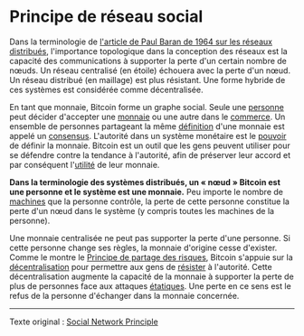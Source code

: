 Principe de réseau social
=========================

Dans la terminologie de [l'article de Paul Baran de 1964 sur les réseaux distribués](http://web.cs.ucla.edu/classes/cs217/Baran64.pdf), l'importance topologique dans la conception des réseaux est la capacité des communications à supporter la perte d'un certain nombre de nœuds. Un réseau centralisé (en étoile) échouera avec la perte d'un nœud. Un réseau distribué (en maillage) est plus résistant. Une forme hybride de ces systèmes est considérée comme décentralisée.

En tant que monnaie, Bitcoin forme un graphe social. Seule une [personne](ch101-glossary.md#personne) peut décider d'accepter une [monnaie](ch005-money-taxonomy.md) ou une autre dans le [commerce](ch101-glossary.md#commerce). Un ensemble de personnes partageant la même [définition](ch101-glossary.md#règles-de-consensus) d'une monnaie est appelé un [consensus](ch101-glossary.md#consensus). L'autorité dans un système monétaire est le [pouvoir](ch101-glossary.md#pouvoir) de définir la monnaie. Bitcoin est un outil que les gens peuvent utiliser pour se défendre contre la tendance à l'autorité, afin de préserver leur accord et par conséquent l'[utilité](ch101-glossary.md#utilité) de leur monnaie.

**Dans la terminologie des systèmes distribués, un « nœud » Bitcoin est une personne et le système est une monnaie.** Peu importe le nombre de [machines](ch101-glossary.md#machine) que la personne contrôle, la perte de cette personne constitue la perte d'un nœud dans le système (y compris toutes les machines de la personne).

Une monnaie centralisée ne peut pas supporter la perte d'une personne. Si cette personne change ses règles, la monnaie d'origine cesse d'exister. Comme le montre le [Principe de partage des risques](ch023-risk-sharing-principle.md), Bitcoin s'appuie sur la [décentralisation](ch101-glossary.md#décentralisation) pour permettre aux gens de [résister](ch004-axiom-of-resistance.md) à l'autorité. Cette décentralisation augmente la capacité de la monnaie à supporter la perte de plus de personnes face aux attaques [étatiques](ch101-glossary.md#état). Une perte en ce sens est le refus de la personne d'échanger dans la monnaie concernée.

---

Texte original : [Social Network Principle](https://github.com/libbitcoin/libbitcoin-system/wiki/Social-Network-Principle)